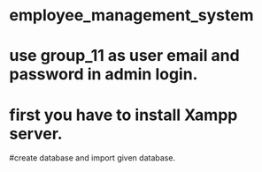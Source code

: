 # employee_management_system
# use group_11 as user email and password in admin login.
# first you have to install Xampp server.
#create database and import given database.

